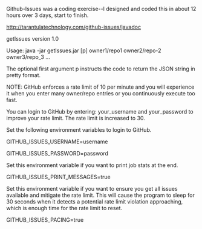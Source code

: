 Github-Issues was a coding exercise--I designed and coded this in about 12 hours over 3 days, start to finish.



http://tarantulatechnology.com/github-issues/javadoc


getIssues version 1.0

Usage: java -jar getIssues.jar [p] owner1/repo1 owner2/repo-2 owner3/repo_3 ...

The optional first argument p instructs the code to return the JSON string in pretty format.

NOTE: GitHub enforces a rate limit of 10 per minute and you will experience it when you enter
many owner/repo entries or you continuously execute too fast.

You can login to GitHub by entering: your_username and your_password
to improve your rate limit. The rate limit is increased to 30.

Set the following environment variables to login to GitHub.

GITHUB_ISSUES_USERNAME=username

GITHUB_ISSUES_PASSWORD=password

Set this environment variable if you want to print job stats at the end.

GITHUB_ISSUES_PRINT_MESSAGES=true

Set this environment variable if you want to ensure you get all
issues available and mitigate the rate limit. This will cause the program to sleep for 30 seconds when it
detects a potential rate limit violation approaching, which is enough time for the rate limit to reset.

GITHUB_ISSUES_PACING=true
